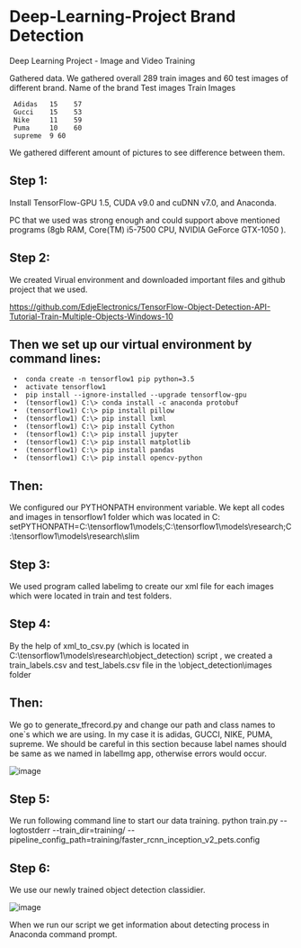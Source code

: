 # Deep-Learning-Project Brand Detection

Deep Learning Project - Image and Video Training


Gathered data. We gathered overall 289 train images and 60 test images of different brand.
Name of the brand	Test images	Train Images

     Adidas   15	57
     Gucci    15	53
     Nike     11	59
     Puma     10	60
     supreme  9	60

We gathered different amount of pictures to see difference between them.

## Step 1:

Install TensorFlow-GPU 1.5, CUDA v9.0 and cuDNN v7.0, and Anaconda.

PC that we used was strong enough and could support above mentioned programs (8gb RAM, Core(TM) i5-7500 CPU, NVIDIA GeForce GTX-1050 ).

## Step 2:

We created Virual environment and downloaded important files and github project that we used.

https://github.com/EdjeElectronics/TensorFlow-Object-Detection-API-Tutorial-Train-Multiple-Objects-Windows-10

## Then we set up our virtual environment by command lines:

     •	conda create -n tensorflow1 pip python=3.5
     •	activate tensorflow1
     •	pip install --ignore-installed --upgrade tensorflow-gpu
     •	(tensorflow1) C:\> conda install -c anaconda protobuf
     •	(tensorflow1) C:\> pip install pillow
     •	(tensorflow1) C:\> pip install lxml
     •	(tensorflow1) C:\> pip install Cython
     •	(tensorflow1) C:\> pip install jupyter
     •	(tensorflow1) C:\> pip install matplotlib
     •	(tensorflow1) C:\> pip install pandas
     •	(tensorflow1) C:\> pip install opencv-python
     
## Then:

We configured our PYTHONPATH environment variable.  We kept all codes and images in tensorflow1 folder which was located in C: 
setPYTHONPATH=C:\tensorflow1\models;C:\tensorflow1\models\research;C:\tensorflow1\models\research\slim

## Step 3:

We used program called labelimg to create our xml file for each images which were located in train and test folders.

## Step 4:

By the help of xml_to_csv.py (which is located in C:\tensorflow1\models\research\object_detection) script , we created  a train_labels.csv and test_labels.csv file in the \object_detection\images folder

## Then:

We go to generate_tfrecord.py and change our path and class names to one`s which we are using. In my case it is adidas, GUCCI, NIKE, PUMA, supreme. We should be careful in this section because label names should be same as we named in labelImg app, otherwise errors would occur.

![image](https://user-images.githubusercontent.com/52565814/60793021-c77a5300-a1a1-11e9-8345-b260cee15ab0.png)

## Step 5:

We run following command line to start our data training. 
python train.py --logtostderr --train_dir=training/ --pipeline_config_path=training/faster_rcnn_inception_v2_pets.config

## Step 6:

We use our newly trained object detection classidier.

![image](https://user-images.githubusercontent.com/52565814/60793150-0a3c2b00-a1a2-11e9-8b10-847e0b99a467.png)
 
When we run our script we get information about detecting process in Anaconda command prompt.
